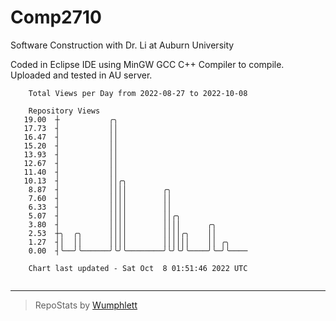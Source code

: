 # Comp2710
Software Construction with Dr. Li at Auburn University

Coded in Eclipse IDE using MinGW GCC C++ Compiler to compile.
Uploaded and tested in AU server.

```
    Total Views per Day from 2022-08-27 to 2022-10-08

    Repository Views
   19.00  ┼           ╭╮
   17.73  ┤           ││
   16.47  ┤           ││
   15.20  ┤           ││
   13.93  ┤           ││
   12.67  ┤           ││
   11.40  ┤           ││
   10.13  ┤           ││╭╮
    8.87  ┤           ││││        ╭╮
    7.60  ┤           ││││        ││
    6.33  ┤           ││││        ││
    5.07  ┤           ││││        ││╭╮
    3.80  ┤           ││││        ││││      ╭╮
    2.53  ┼╮  ╭╮      ││││        ││││╭╮    ││
    1.27  ┤│  ││      ││││        ││││││    ││ ╭╮
    0.00  ┤╰──╯╰──────╯╰╯╰────────╯╰╯╰╯╰────╯╰─╯╰────

    Chart last updated - Sat Oct  8 01:51:46 2022 UTC
    
```

---

> RepoStats by [Wumphlett](https://github.com/Wumphlett)
